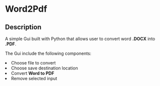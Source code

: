 # Word2Pdf

## Description
<p>
  A simple Gui built with Python that allows user to convert word <b>.DOCX</b> into <b>.PDF</b>.
</p>
<p>
  The Gui include the following components:
</p>
<li>Choose file to convert</li>
<li>Choose save destination location</li>
<li>Convert <b>Word to PDF</b> </li>
<li>Remove selected input</li>
